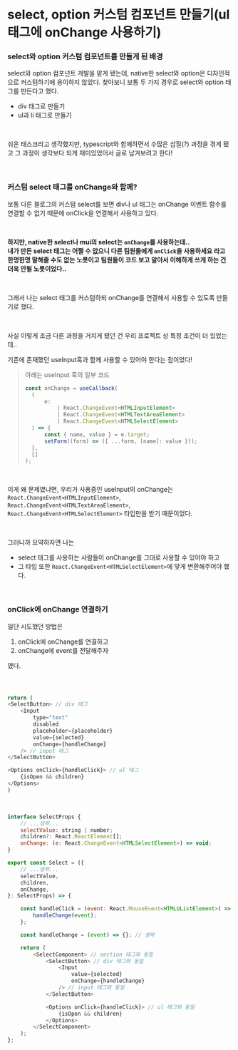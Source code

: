 # select, option 커스텀 컴포넌트 만들기(ul 태그에 onChange 사용하기)

### select와 option 커스텀 컴포넌트를 만들게 된 배경

select와 option 컴포넌트 개발을 맡게 됐는데, native한 select와 option은 디자인적으로 커스텀하기에 용이하지 않았다. 찾아보니 보통 두 가지 경우로 select와 option 태그를 만든다고 했다.

- div 태그로 만들기
- ul과 li 태그로 만들기

<br>

쉬운 태스크라고 생각했지만, typescript와 함께하면서 수많은 삽질(?) 과정을 겪게 됐고 그 과정이 생각보다 되게 재미있었어서 글로 남겨보려고 한다!

<br>

### 커스텀 select 태그를 onChange와 함께?

보통 다른 블로그의 커스텀 select를 보면 div나 ul 태그는 onChange 이벤트 함수를 연결할 수 없기 때문에 onClick을 연결해서 사용하고 있다.

<br>

**하지만, native한 select나 mui의 select는 `onChange`를 사용하는데..** <br>
**내가 만든 select 태그는 어쩔 수 없으니 다른 팀원들에게 `onClick`을 사용하세요 라고 한명한명 말해줄 수도 없는 노릇이고 팀원들이 코드 보고 알아서 이해하게 쓰게 하는 건 더욱 안될 노릇이었다..** 

<br>

그래서 나는 select 태그를 커스텀하되 onChange를 연결해서 사용할 수 있도록 만들기로 했다.

<br>

사실 이렇게 조금 다른 과정을 거치게 됐던 건 우리 프로젝트 상 특정 조건이 더 있었는데.. 

기존에 존재했던 useInput훅과 함께 사용할 수 있어야 한다는 점이었다!

> 아래는 useInput 훅의 일부 코드
> ```javascript
> const onChange = useCallback(
>	(
>		e:
>			| React.ChangeEvent<HTMLInputElement>
>			| React.ChangeEvent<HTMLTextAreaElement>
>			| React.ChangeEvent<HTMLSelectElement>
>	) => {
>		const { name, value } = e.target;
>		setForm((form) => ({ ...form, [name]: value }));
>	},
>	[]
> );
>```

<br>

이게 왜 문제였냐면, 우리가 사용중인 useInput의 onChange는 `React.ChangeEvent<HTMLInputElement>`, `React.ChangeEvent<HTMLTextAreaElement>`,  `React.ChangeEvent<HTMLSelectElement>` 타입만을 받기
때문이었다.

<br>

그러니까 요약하자면 나는
- select 태그를 사용하는 사람들이 onChange를 그대로 사용할 수 있어야 하고
- 그 타입 또한 `React.ChangeEvent<HTMLSelectElement>`에 맞게 변환해주어야 했다.

<br>

### onClick에 onChange 연결하기

일단 시도했던 방법은 

1. onClick에 onChange를 연결하고
2. onChange에 event를 전달해주자

였다.

```javascript



return (
<SelectButton> // div 태그
	<Input 
		type="text"
		disabled
		placeholder={placeholder}
		value={selected}
		onChange={handleChange}
	/> // input 태그
</SelectButton>

<Options onClick={handleClick}> // ul 태그
	{isOpen && children}
</Options>
)
```

<br>

```javascript
interface SelectProps {
	// ...생략...
	selectValue: string | number;
	children?: React.ReactElement[];
	onChange: (e: React.ChangeEvent<HTMLSelectElement>) => void;
}

export const Select = ({
	// ...생략...
	selectValue,
	children,
	onChange,
}: SelectProps) => {

	const handleClick = (event: React.MouseEvent<HTMLUListElement>) => {
		handleChange(event);
	};

	const handleChange = (event) => {}; // 생략

	return (
		<SelectComponent> // section 태그와 동일
			<SelectButton> // div 태그와 동일
				<Input
					value={selected}
					onChange={handleChange}
				/> // input 태그와 동일
			</SelectButton>

			<Options onClick={handleClick}> // ul 태그와 동일
				{isOpen && children}
			</Options>
		</SelectComponent>
	);
};
```

